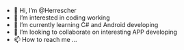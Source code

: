 - 👋 Hi, I’m @Herrescher
- 👀 I’m interested in coding working
- 🌱 I’m currently learning C# and Android developing
- 💞️ I’m looking to collaborate on interesting APP developing
- 📫 How to reach me ...

<!---
Herrescher/Herrescher is a ✨ special ✨ repository because its `README.md` (this file) appears on your GitHub profile.
You can click the Preview link to take a look at your changes.
--->

